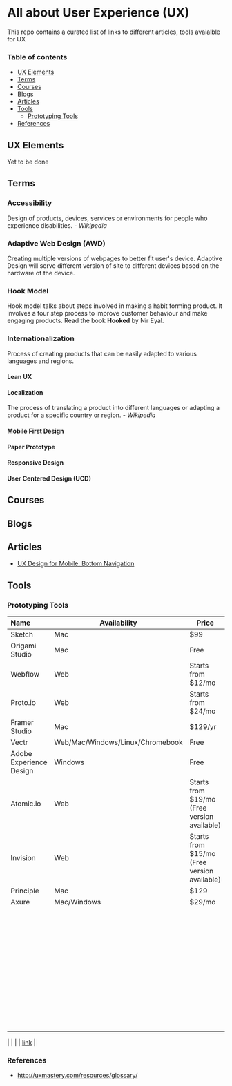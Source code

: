 # All about User Experience (UX)

This repo contains a curated list of links to different articles, tools avaialble for UX

### Table of contents

* [UX Elements](#ux-elements)
* [Terms](#terms)
* [Courses](#courses)
* [Blogs](#blogs)
* [Articles](#articles)
* [Tools](#tools)
  - [Prototyping Tools](#prototyping-tools)
* [References](#references)

## UX Elements

Yet to be done

## Terms

### Accessibility

Design of products, devices, services or environments for people who experience disabilities. - *Wikipedia*

### Adaptive Web Design (AWD)

Creating multiple versions of webpages to better fit user's device. Adaptive Design will serve different version of site to different devices based on the hardware of the device.

### Hook Model

Hook model talks about steps involved in making a habit forming product. It involves a four step process to improve customer behaviour and make engaging products. Read the book **Hooked** by Nir Eyal. 

### Internationalization

Process of creating products that can be easily adapted to various languages and regions.

#### Lean UX
#### Localization

The process of translating a product into different languages or adapting a product for a specific country or region. - *Wikipedia*

#### Mobile First Design
#### Paper Prototype
#### Responsive Design
#### User Centered Design (UCD)


## Courses

## Blogs

## Articles

* [UX Design for Mobile: Bottom Navigation](https://uxplanet.org/perfect-bottom-navigation-for-mobile-app-effabbb98c0f)

## Tools

### Prototyping Tools

| Name        | Availability | Price | Link |
|:------------- | ------------- | ----- | ----- |
| Sketch | Mac | $99 | [link](https://www.sketchapp.com/) |
| Origami Studio | Mac | Free | [link](http://origami.design/) |
| Webflow | Web | Starts from $12/mo | [link](https://webflow.com/) |
| Proto.io | Web | Starts from $24/mo | [link](https://proto.io/) |
| Framer Studio | Mac | $129/yr | [link](https://framer.com/) |
| Vectr | Web/Mac/Windows/Linux/Chromebook | Free | [link](https://vectr.com/) |
| Adobe Experience Design | Windows | Free | [link](http://www.adobe.com/products/experience-design.html) |
| Atomic.io | Web | Starts from $19/mo (Free version available) | [link](https://atomic.io/) |
| Invision | Web | Starts from $15/mo (Free version available) | [link](https://www.invisionapp.com/) |
| Principle | Mac | $129 | [link](http://principleformac.com/) |
| Axure | Mac/Windows | $29/mo | [link](https://www.axure.com/) |
|  |  |  | [link]() |
|  |  |  | [link]() |
|  |  |  | [link]() |
|  |  |  | [link]() |
|  |  |  | [link]() |
|  |  |  | [link]() |
|  |  |  | [link]() |
|  |  |  | [link]() |
|  |  |  | [link]() |
|  |  |  | [link]() |
|  |  |  | [link]() |

|  |  |  | [link]() |

### References

* http://uxmastery.com/resources/glossary/
